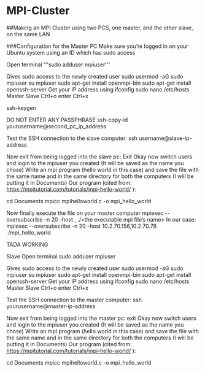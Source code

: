 # MPI-Cluster
##Making an MPI Cluster using two PCS, one master, and the other slave, on the same LAN



###Configuration for the Master PC 
Make sure you’re logged in on your Ubuntu system using an ID which has sudo access

Open terminal
'''sudo adduser mpiuser'''

Gives sudo access to the newly created user
sudo usermod -aG sudo mpiuser
su mpiuser
sudo apt-get install openmpi-bin
sudo apt-get install openssh-server
Get your IP address using ifconfig
sudo nano /etc/hosts
Master <master up address> 
Slave <slave ip address>
Ctrl+o               enter                  Ctrl+x

ssh-keygen

DO NOT ENTER ANY PASSPHRASE
ssh-copy-id yourusername@second_pc_ip_address

Test the SSH connection to the slave computer:
ssh username@slave-ip-address

Now exit from being logged into the slave pc:
Exit
Okay now switch users and login to the mpiuser you created (It will be saved as the name you chose)
Write an mpi program (hello world in this case) and save the file with the same name and in the same directory for both the computers (I will be putting it in Documents)
Our program (cited from: https://mpitutorial.com/tutorials/mpi-hello-world/ ):


cd Documents
mpicc mpihelloworld.c -o mpi_hello_world

Now finally execute the file on your master computer
mpiexec --oversubscribe -n 20 -host <master-ip-address>,<slave-ip-address> ./<the executable mpi file’s name>
In our case: mpiexec --oversubscribe -n 20 -host 10.2.70.156,10.2.70.78 ./mpi_hello_world

TADA WORKING















Slave
Open terminal
sudo adduser mpiuser

Gives sudo access to the newly created user
sudo usermod -aG sudo mpiuser
su mpiuser
sudo apt-get install openmpi-bin
sudo apt-get install openssh-server
Get your IP address using ifconfig
sudo nano /etc/hosts
Master <master up address> 
Slave <slave ip address>
Ctrl+o               enter                  Ctrl+x

Test the SSH connection to the master computer:
ssh yourusername@master-ip-address

Now exit from being logged into the master pc:
exit
Okay now switch users and login to the mpiuser you created (It will be saved as the name you chose)
Write an mpi program (hello world in this case) and save the file with the same name and in the same directory for both the computers (I will be putting it in Documents)
Our program (cited from: https://mpitutorial.com/tutorials/mpi-hello-world/ ):


cd Documents
mpicc mpihelloworld.c -o mpi_hello_world



